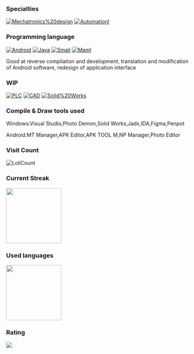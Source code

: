 ### Specialties

[![Mechatronics%20design](https://img.shields.io/badge/-Mechatronics%20design-FF3D00?style=flat&logo=Mechatronics%20design&logoColor=white)](#)
[![Automationl](https://img.shields.io/badge/-Automation-90A4AE?style=flat&logo=Automation&logoColor=white)](#)

### Programming language
[![Android](https://img.shields.io/badge/-Android-3DDC84?style=flat&logo=Android&logoColor=white)](#)
[![Java](https://img.shields.io/badge/-Java-007396?style=flat&logo=Java&logoColor=white)](#)
[![Smali](https://img.shields.io/badge/-Smali-7F52FF?style=flat&logo=Small&logoColor=white)](#)
[![Maml](https://img.shields.io/badge/-Maml-FF8080?style=flat&logo=Small&logoColor=white)](#)

Good at reverse compilation and development, translation and modification of Android software, redesign of application interface

### WIP
[![PLC](https://img.shields.io/badge/-PLC-CE93D8?style=flat&logo=PLC&logoColor=white)](#)
[![CAD](https://img.shields.io/badge/-CAD-FFB74D?style=flat&logo=CAD&logoColor=white)](#)
[![Solid%20Works](https://img.shields.io/badge/-Solid%20Works-FFCA28?style=flat&logo=Solid%20Works&logoColor=white)](#)

### Compile & Draw tools used
Windows:Visual Studio,Photo Demon,Solid Works,Jadx,IDA,Figma,Penpot

Android:MT Manager,APK Editor,APK TOOL M,NP Manager,Photo Editor

### Visit Count
![LoliCount](https://count.getloli.com/get/@PatrickAlex2019?theme=asoul)

### Current Streak
 <a href="https://github.com/PatrickAlex2019">
    <img align="center"
         height="150em"
         src="https://github-readme-streak-stats.herokuapp.com/?user=PatrickAlex2019&theme=black-ice&hide_border=true&stroke=0000&background=0D1117&ring=e05397&fire=e05397&currStreakLabel=e05397" />
 </a>

### Used languages
 <a href="https://github.com/PatrickAlex2019">
    <img align="center"
         height="150em"
         src="https://github-readme-stats.vercel.app/api/top-langs?username=PatrickAlex2019&show_icons=true&include_all_commits=true&count_private=true&theme=apprentice&hide_border=true&bg_color=0D1117&layout=compact"
    />
 </a>

### Rating
  <a href="https://github.com/PatrickAlex2019">
    <img
      align="center"
      src="https://github-profile-trophy.vercel.app/?username=PatrickAlex2019&theme=onedark&no-frame=true&row=1&&margin-w=20&no-bg=true"/>
  </a>
</a>
